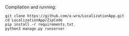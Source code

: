 Compilation and running:
``` 
git clone https://github.com/a-wro/LocalizationApp.git  
cd LocalizationApp/ZipCode  
pip install -r requirements.txt  
python3 manage.py runserver  
``` 
